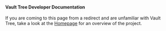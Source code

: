 #### Vault Tree Developer Documentation

If you are coming to this page from a redirect and are unfamiliar with Vault Tree,
take a look at the [Homepage] for an overview of the project.

[Homepage]: http://www.vault-tree.org

